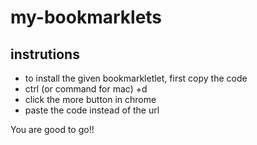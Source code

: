 # my-bookmarklets
## instrutions

+ to install the given bookmarkletlet, first copy the code
+ ctrl (or command for mac) +d
+ click the more button in chrome
+ paste the code instead of the url

You are good to go!!
